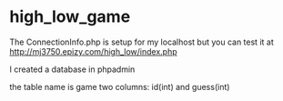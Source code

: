 # high_low_game
The ConnectionInfo.php is setup for my localhost but you can test it at http://mj3750.epizy.com/high_low/index.php 

I created a database in phpadmin

the table name is game
two columns: id(int) and guess(int)
